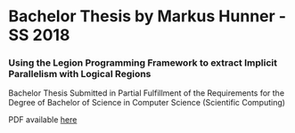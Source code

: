 # Bachelor Thesis by Markus Hunner - SS 2018

### Using the Legion Programming Framework to extract Implicit Parallelism with Logical Regions


Bachelor Thesis Submitted in Partial Fulfillment of the
Requirements for the Degree of Bachelor of Science in Computer Science (Scientific Computing)

PDF available [here](https://www.dropbox.com/s/bufav0xghbeukfq/BSc_thesis.pdf?dl=0)